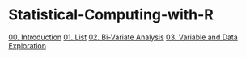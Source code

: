 # Statistical-Computing-with-R

[00. Introduction](https://github.com/arpansapkota/Statistical-Computing-with-R/blob/main/00_Introduction.R)
[01. List](https://github.com/arpansapkota/Statistical-Computing-with-R/blob/main/01_List.R)
[02. Bi-Variate Analysis](https://github.com/arpansapkota/Statistical-Computing-with-R/blob/main/02_Bi-Variate_Analysis.R)
[03. Variable and Data Exploration](https://github.com/arpansapkota/Statistical-Computing-with-R/blob/main/03_Variable_and_Data_Exploration.R)
